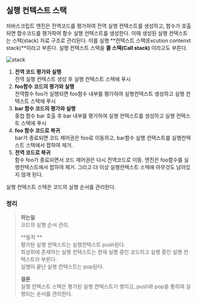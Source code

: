 ## 실행 컨텍스트 스택

자바스크립트 엔진은 전역코드를 평가하여 전역 실행 컨텍스트를 생성하고, 함수가 호출되면 함수코드를 평가하여 함수 실행 컨텍스트를 생성한다. 이때 생성된 실행 컨텍스트는 스택(stack) 자료 구조로 관리된다. 이를 실행 **컨텍스트 스택(Excution contenxt stack)**이라고 부른다. 실행 컨텍스트 스택을 **콜 스택(Call stack)** 이라고도 부른다.

![stack](https://user-images.githubusercontent.com/33679192/67629420-a5275500-f8b8-11e9-85ad-3ef3aca22b95.png)

1. **전역 코드 평가와 실행**  
   전역 실행 컨텍스트 생성 후 실행 컨텍스트 스택에 푸시
2. **foo함수 코드의 평가와 실행**  
   전역함수 foo가 실행되면 foo함수 내부를 평가하여 실행컨텍스트 생성하고 실행 컨텍스트 스택에 푸시
3. **bar 함수 코드의 평가와 실행**  
   중첩 함수 bar 호출 후 bar 내부를 평가하여 실행 컨텍스트를 생성하고 실행 컨텍스트 스택에 푸시
4. **foo 함수 코드로 복귀**  
   bar가 종료되면 코드 제어권은 foo로 이동하고, bar함수 실행 컨텍스트를 실행컨텍스트 스택에서 팝하여 제거. 
5. **전역 코드로 복귀**  
   함수 foo가 종료되면서 코드 제어권은 다시 전역코드로 이동. 엔진은 foo함수를 실행컨텍스트에서 팝하여 제거. 그리고 더 이상 실행컨텍스트 스택에 아무것도 남아있지 않게 된다.

실행 컨텍스트 스택은 코드의 실행 순서를 관리한다.     



### 정리      

> **하는일**  
> 코드의 실행 순서 관리.
>
> **동작 **  
> 평가된 실행 컨텍스트는 실행컨텍스트 push된다.  
> 최상위에 존재하는 실행 컨텍스트는 현재 실행 중인 코드이고
> 실행 중인 실행 컨텍스트라 부른다.  
> 실행이 끝난 실행 컨텍스트는 pop된다.     
>
> **결론**  
> 실행 컨텍스트 스택은 평가된 실행 컨텍스트가 쌓이고, push와 pop을 통하여 실행되는 순서를 관리한다. 
